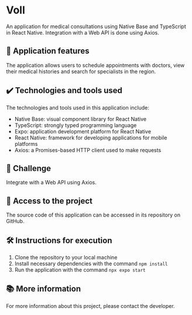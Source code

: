 # Voll

An application for medical consultations using Native Base and TypeScript in React Native. Integration with a Web API is done using Axios.

## 🔨 Application features

The application allows users to schedule appointments with doctors, view their medical histories and search for specialists in the region.

## ✔️ Technologies and tools used

The technologies and tools used in this application include:

- Native Base: visual component library for React Native
- TypeScript: strongly typed programming language
- Expo: application development platform for React Native
- React Native: framework for developing applications for mobile platforms
- Axios: a Promises-based HTTP client used to make requests

## 🎯 Challenge

Integrate with a Web API using Axios.

## 📁 Access to the project

The source code of this application can be accessed in its repository on GitHub.

## 🛠️ Instructions for execution

1. Clone the repository to your local machine
2. Install necessary dependencies with the command
   `npm install`
3. Run the application with the command
   `npx expo start`

## 📚 More information

For more information about this project, please contact the developer.
